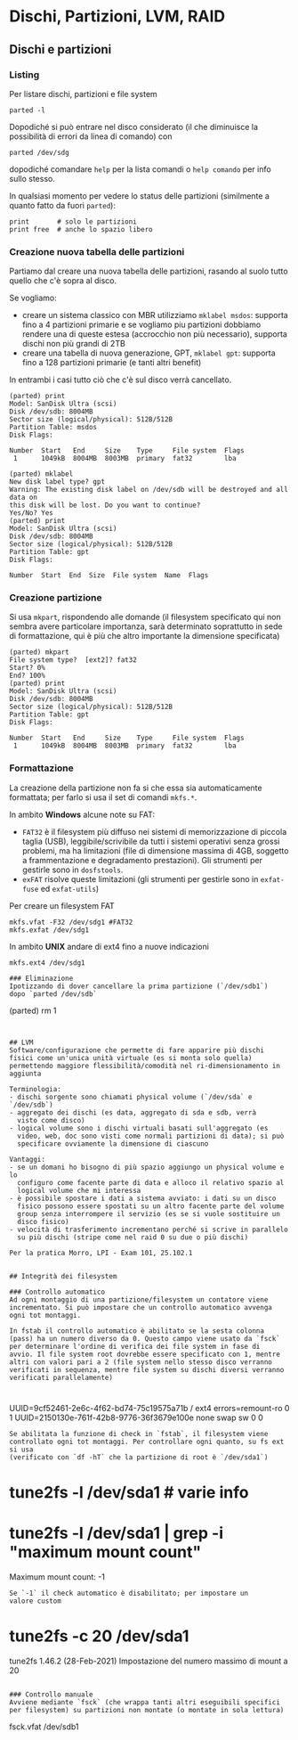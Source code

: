 # Dischi, Partizioni, LVM, RAID

## Dischi e partizioni

### Listing 
Per listare dischi, partizioni e file system 
```
parted -l
```
Dopodiché si può entrare nel disco considerato (il che diminuisce la possibilità di errori da linea di comando) con
```
parted /dev/sdg
```
dopodiché comandare `help` per la lista comandi
o `help comando` per info sullo stesso.

In qualsiasi momento per vedere lo status delle partizioni (similmente a quanto fatto da fuori `parted`):
```
print       # solo le partizioni
print free  # anche lo spazio libero
```

### Creazione nuova tabella delle partizioni
Partiamo dal creare una nuova tabella delle partizioni, rasando al suolo
tutto quello che c'è sopra al disco.

Se vogliamo:
- creare un sistema classico con MBR utilizziamo `mklabel msdos`: 
  supporta fino a 4 partizioni primarie e se vogliamo piu partizioni
  dobbiamo rendere una di queste estesa (accrocchio non più
  necessario), supporta dischi non più grandi di 2TB
- creare una tabella di nuova generazione, GPT, `mklabel gpt`:
  supporta fino a 128 partizioni primarie (e tanti altri benefit)

In entrambi i casi tutto ciò che c'è sul disco verrà cancellato.
```
(parted) print
Model: SanDisk Ultra (scsi)
Disk /dev/sdb: 8004MB
Sector size (logical/physical): 512B/512B
Partition Table: msdos
Disk Flags: 

Number  Start   End     Size    Type     File system  Flags
 1      1049kB  8004MB  8003MB  primary  fat32        lba
 
(parted) mklabel
New disk label type? gpt
Warning: The existing disk label on /dev/sdb will be destroyed and all data on
this disk will be lost. Do you want to continue?
Yes/No? Yes
(parted) print
Model: SanDisk Ultra (scsi)
Disk /dev/sdb: 8004MB
Sector size (logical/physical): 512B/512B
Partition Table: gpt
Disk Flags: 

Number  Start  End  Size  File system  Name  Flags
```

### Creazione partizione
Si usa `mkpart`, rispondendo alle domande (il filesystem specificato
qui non sembra avere particolare importanza, sarà determinato
soprattutto in sede di formattazione, qui è più che altro importante
la dimensione specificata)

```
(parted) mkpart 
File system type?  [ext2]? fat32
Start? 0%
End? 100%
(parted) print
Model: SanDisk Ultra (scsi)
Disk /dev/sdb: 8004MB
Sector size (logical/physical): 512B/512B
Partition Table: gpt
Disk Flags: 

Number  Start   End     Size    Type     File system  Flags
 1      1049kB  8004MB  8003MB  primary  fat32        lba
```

### Formattazione
La creazione della partizione non fa si che essa sia automaticamente
formattata; per farlo si usa il set di comandi `mkfs.*`.

In ambito **Windows** alcune note su FAT:
- `FAT32` è il filesystem più diffuso nei sistemi di memorizzazione di
  piccola taglia (USB), leggibile/scrivibile da tutti i sistemi
  operativi senza grossi problemi, ma ha limitazioni (file di dimensione
  massima di 4GB, soggetto a frammentazione e degradamento
  prestazioni). Gli strumenti per gestirle sono in `dosfstools`.
- `exFAT` risolve queste limitazioni (gli strumenti per
  gestirle sono in `exfat-fuse` ed `exfat-utils`)

Per creare un filesystem FAT
```
mkfs.vfat -F32 /dev/sdg1 #FAT32
mkfs.exfat /dev/sdg1
```

In ambito **UNIX** andare di ext4 fino a nuove indicazioni
```
mkfs.ext4 /dev/sdg1

### Eliminazione
Ipotizzando di dover cancellare la prima partizione (`/dev/sdb1`) 
dopo `parted /dev/sdb`
```
(parted) rm 1
```


## LVM
Software/configurazione che permette di fare apparire più dischi
fisici come un'unica unità virtuale (es si monta solo quella)
permettendo maggiore flessibilità/comodità nel ri-dimensionamento in
aggiunta

Terminologia:
- dischi sorgente sono chiamati physical volume (`/dev/sda` e `/dev/sdb`)
- aggregato dei dischi (es data, aggregato di sda e sdb, verrà
  visto come disco)
- logical volume sono i dischi virtuali basati sull'aggregato (es
  video, web, doc sono visti come normali partizioni di data); si può
  specificare ovviamente la dimensione di ciascuno

Vantaggi:
- se un domani ho bisogno di più spazio aggiungo un physical volume e lo
  configuro come facente parte di data e alloco il relativo spazio al
  logical volume che mi interessa
- è possibile spostare i dati a sistema avviato: i dati su un disco
  fisico possono essere spostati su un altro facente parte del volume
  group senza interrompere il servizio (es se si vuole sostituire un
  disco fisico)
- velocità di trasferimento incrementano perché si scrive in parallelo 
  su più dischi (stripe come nel raid 0 su due o più dischi)

Per la pratica Morro, LPI - Exam 101, 25.102.1


## Integrità dei filesystem

### Controllo automatico
Ad ogni montaggio di una partizione/filesystem un contatore viene
incrementato. Si può impostare che un controllo automatico avvenga
ogni tot montaggi.

In fstab il controllo automatico è abilitato se la sesta colonna
(pass) ha un numero diverso da 0. Questo campo viene usato da `fsck`
per determinare l'ordine di verifica dei file system in fase di
avvio. Il file system root dovrebbe essere specificato con 1, mentre
altri con valori pari a 2 (file system nello stesso disco verranno
verificati in sequenza, mentre file system su dischi diversi verranno
verificati parallelamente)
```
# <file system> <mount point>   <type>  <options>       <dump>  <pass>
UUID=9cf52461-2e6c-4f62-bd74-75c19575a71b / ext4 errors=remount-ro 0 1
UUID=2150130e-761f-42b8-9776-36f3679e100e none swap sw 0 0
```
Se abilitata la funzione di check in `fstab`, il filesystem viene
controllato ogni tot montaggi. Per controllare ogni quanto, su fs ext si usa
(verificato con `df -hT` che la partizione di root è `/dev/sda1`)
```
# tune2fs -l /dev/sda1 # varie info
# tune2fs -l /dev/sda1 | grep -i "maximum mount count"
Maximum mount count:      -1
```
Se `-1` il check automatico è disabilitato; per impostare un
valore custom
```
# tune2fs -c 20 /dev/sda1 
tune2fs 1.46.2 (28-Feb-2021)
Impostazione del numero massimo di mount a 20
```

### Controllo manuale
Avviene mediante `fsck` (che wrappa tanti altri eseguibili specifici
per filesystem) su partizioni non montate (o montate in sola lettura)
```
fsck.vfat /dev/sdb1
```


